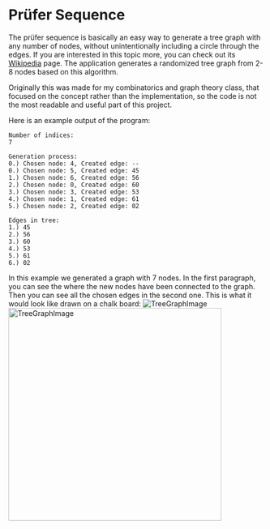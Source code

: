 
# Prüfer Sequence

The prüfer sequence is basically an easy way to generate a tree graph with any number of nodes, without unintentionally including a circle through the edges. If you are interested in this topic more, you can check out its [Wikipedia](https://en.wikipedia.org/wiki/Pr%C3%BCfer_sequence) page. The application generates a randomized tree graph from 2-8 nodes based on this algorithm.

Originally this was made for my combinatorics and graph theory class, that focused on the concept rather than the implementation, so the code is not the most readable and useful part of this project.

Here is an example output of the program:
```
Number of indices:
7

Generation process:  
0.) Chosen node: 4, Created edge: --  
0.) Chosen node: 5, Created edge: 45  
1.) Chosen node: 6, Created edge: 56  
2.) Chosen node: 0, Created edge: 60  
3.) Chosen node: 3, Created edge: 53  
4.) Chosen node: 1, Created edge: 61  
5.) Chosen node: 2, Created edge: 02

Edges in tree:
1.) 45  
2.) 56  
3.) 60  
4.) 53  
5.) 61  
6.) 02
```
In this example we generated a graph with 7 nodes. In the first paragraph, you can see the where the new nodes have been connected to the graph. Then you can see all the chosen edges in the second one. This is what it would look like drawn on a chalk board:
![TreeGraphImage](/PrüferSequence/graph.png)
<img src="/PrüferSequence/graph.png" alt="TreeGraphImage" width="420" height="420">
